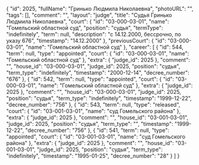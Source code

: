 {
    "id": 2025,
    "fullName": "Гринько Людмила Николаевна",
    "photoURL": "",
    "tags": [],
    "comment": "",
    "layout": "judge",
    "title": "Судья Гринько Людмила Николаевна",
    "court": {
        "id": "03-000-03-01",
        "name": "Гомельский областной суд",
        "position": "судья",
        "termType": "indefinitely",
        "term": null,
        "description": "c 14.12.2000, бессрочно, по указу 676",
        "timestamp": "14.12.2000"
    },
    "previousCourt": {
        "id": "03-000-03-01",
        "name": "Гомельский областной суд"
    },
    "career": [
        {
            "id": 544,
            "term": null,
            "type": "appointed",
            "court": {
                "id": "03-000-03-01",
                "name": "Гомельский областной суд"
            },
            "extra": {
                "judge_id": 2025
            },
            "comment": "",
            "house_id": "03-000-03-01",
            "judge_id": 2025,
            "position": "судья",
            "term_type": "indefinitely",
            "timestamp": "2000-12-14",
            "decree_number": "676"
        },
        {
            "id": 542,
            "term": null,
            "type": "appointed",
            "court": {
                "id": "03-000-03-01",
                "name": "Гомельский областной суд"
            },
            "extra": {
                "judge_id": 2025
            },
            "comment": "",
            "house_id": "03-000-03-01",
            "judge_id": 2025,
            "position": "судья",
            "term_type": "indefinitely",
            "timestamp": "1999-12-22",
            "decree_number": "756"
        },
        {
            "id": 543,
            "term": null,
            "type": "released",
            "court": {
                "id": "03-001-03-01",
                "name": "суд Гомельского района"
            },
            "extra": {
                "judge_id": 2025
            },
            "comment": "",
            "house_id": "03-001-03-01",
            "judge_id": 2025,
            "position": "судья",
            "term_type": "",
            "timestamp": "1999-12-22",
            "decree_number": "756"
        },
        {
            "id": 541,
            "term": null,
            "type": "appointed",
            "court": {
                "id": "03-001-03-01",
                "name": "суд Гомельского района"
            },
            "extra": {
                "judge_id": 2025
            },
            "comment": "",
            "house_id": "03-001-03-01",
            "judge_id": 2025,
            "position": "судья",
            "term_type": "indefinitely",
            "timestamp": "1995-01-25",
            "decree_number": "28"
        }
    ]
}